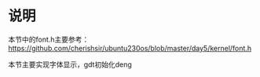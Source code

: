 # 说明
本节中的font.h主要参考：
https://github.com/cherishsir/ubuntu230os/blob/master/day5/kernel/font.h

本节主要实现字体显示，gdt初始化deng